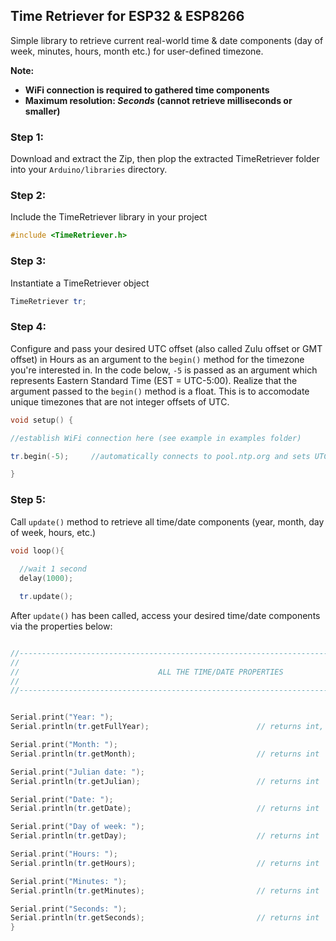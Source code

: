 ## Time Retriever for ESP32 & ESP8266

Simple library to retrieve current real-world time & date components (day of week, minutes, hours, month etc.) for user-defined timezone.

__Note:__
* __WiFi connection is required to gathered time components__
* __Maximum resolution: *Seconds* (cannot retrieve milliseconds or smaller)__

### Step 1:
Download and extract the Zip, then plop the extracted TimeRetriever folder into your ```Arduino/libraries``` directory.

### Step 2:
Include the TimeRetriever library in your project
```C++
#include <TimeRetriever.h>
```

### Step 3:

Instantiate a TimeRetriever object
```C++
TimeRetriever tr;        
```

### Step 4:
Configure and pass your desired UTC offset (also called Zulu offset or GMT offset) in Hours as an argument to the ```begin()``` method for the timezone you're interested in.  In the code below, ```-5``` is passed as an argument which represents Eastern Standard Time (EST = UTC-5:00).  Realize that the argument passed to the ```begin()``` method is a float.  This is to accomodate unique timezones that are not integer offsets of UTC.
```C++
void setup() {

//establish WiFi connection here (see example in examples folder)

tr.begin(-5);     //automatically connects to pool.ntp.org and sets UTC offset passed as argument

}

```
### Step 5:
Call ```update()``` method to retrieve all time/date components (year, month, day of week, hours, etc.)
```C++
void loop(){
  
  //wait 1 second
  delay(1000);

  tr.update();
  ```
  After ```update()``` has been called, access your desired time/date components via the properties below: 
  ```C++
  
  //-----------------------------------------------------------------------------------------
  //                                                                                        -
  //                               ALL THE TIME/DATE PROPERTIES                             -
  //                                                                                        -
  //-----------------------------------------------------------------------------------------

  
  Serial.print("Year: ");
  Serial.println(tr.getFullYear);                        // returns int, 4 digits (e.g. 2022)

  Serial.print("Month: ");
  Serial.println(tr.getMonth);                           // returns int  (0-11, e.g. 0 = January)

  Serial.print("Julian date: ");
  Serial.println(tr.getJulian);                          // returns int  (0-365, e.g. 0 = 1st of January)
  
  Serial.print("Date: ");
  Serial.println(tr.getDate);                            // returns int  (1-31)

  Serial.print("Day of week: ");
  Serial.println(tr.getDay);                             // returns int  (0-6, 0 = Sunday)

  Serial.print("Hours: ");
  Serial.println(tr.getHours);                           // returns int  (0-23, 0 = midnight, 23 = 11 P.M.)

  Serial.print("Minutes: ");
  Serial.println(tr.getMinutes);                         // returns int  (0-59)
  
  Serial.print("Seconds: ");
  Serial.println(tr.getSeconds);                         // returns int  (0-59)
}
```
